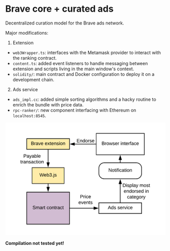 # Brave core + curated ads
Decentralized curation model for the Brave ads network.

Major modifications:
1. Extension
  * `web3Wrapper.ts`: interfaces with the Metamask provider to interact with the ranking contract.
  * `content.ts`: added event listeners to handle messaging between extension and scripts living in the main window's context.
  * `solidity/`: main contract and Docker configuration to deploy it on a development chain.
2. Ads service
  * `ads_impl.cc`: added simple sorting algorithms and a hacky routine to enrich the bundle with price data.
  * `rpc-ranker/`: new component interfacing with Ethereum on `localhost:8545`.

![alt text](https://github.com/ma9o/brave-core/blob/master/vendor/rpc-ranker/graph.png "Dataflow")

**Compilation not tested yet!**
